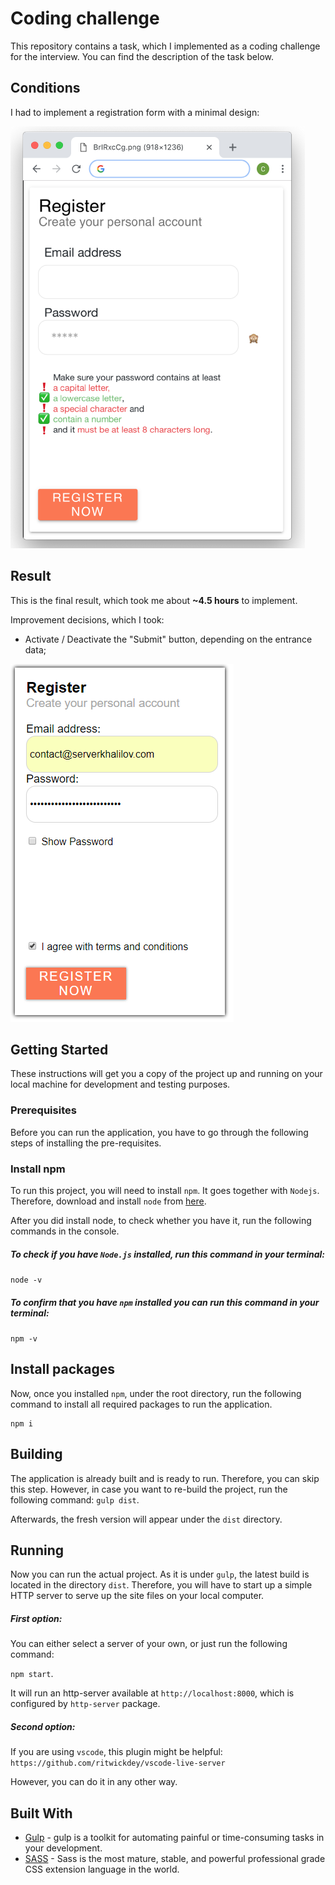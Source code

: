 # Coding challenge

This repository contains a task, which I implemented as a coding challenge for the interview. You can find the description of the task below.

## Conditions

I had to implement a registration form with a minimal design:

![Design of the widget](conditions/Reqs.png)

## Result

This is the final result, which took me about **~4.5 hours** to implement.

Improvement decisions, which I took:

- Activate / Deactivate the "Submit" button, depending on the entrance data;

![Design of the widget](conditions/result.PNG)

## Getting Started

These instructions will get you a copy of the project up and running on your local machine for development and testing purposes.

### Prerequisites

Before you can run the application, you have to go through the following steps of installing the pre-requisites.

### Install npm

To run this project, you will need to install `npm`. It goes together with `Nodejs`. Therefore, download and install `node` from [here](https://nodejs.org/en/).

After you did install node, to check whether you have it, run the following commands in the console.

##### To check if you have `Node.js` installed, run this command in your terminal:

`node -v`

##### To confirm that you have `npm` installed you can run this command in your terminal:

`npm -v`

## Install packages

Now, once you installed `npm`, under the root directory, run the following command to install all required packages to run the application.

```
npm i
```

## Building

The application is already built and is ready to run. Therefore, you can skip this step. However, in case you want to re-build the project, run the following command:
`gulp dist`.

Afterwards, the fresh version will appear under the `dist` directory.

## Running

Now you can run the actual project. As it is under `gulp`, the latest build is located in the directory `dist`. Therefore, you will have to start up a simple HTTP server to serve up the site files on your local computer.

##### First option:

You can either select a server of your own, or just run the following command:

`npm start`.

It will run an http-server available at `http://localhost:8000`, which is configured by `http-server` package.

##### Second option:

If you are using `vscode`, this plugin might be helpful:
`https://github.com/ritwickdey/vscode-live-server`

However, you can do it in any other way.

## Built With

- [Gulp](https://gulpjs.com/) - gulp is a toolkit for automating painful or time-consuming tasks in your development.
- [SASS](https://sass-lang.com/) - Sass is the most mature, stable, and powerful professional grade CSS extension language in the world.